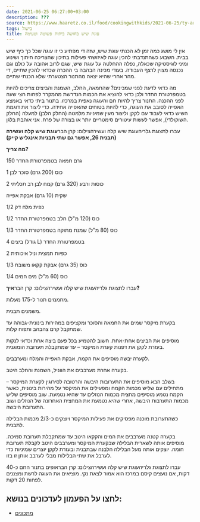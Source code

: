```yaml
---
date: 2021-06-25 06:27:00+03:00
description: ???
source: https://www.haaretz.co.il/food/cookingwithkids/2021-06-25/ty-article/0000017f-f8fc-d460-afff-fbfe0d060000
tags: בישול
title: עוגת שיש בחושה ביתית פשוטה וטעימה
---
```


אין לי מושג כמה זמן לא הכנתי עוגת שיש, שזה די מפתיע כי זו עוגה שכל כך כיף שיש בבית. השבוע כשהתנדבתי להכין עוגה לאיזושהי פעילות בתיכון שהצריכה חיתוך ושינוע ומיני לוגיסטיקה שכאלה, נפלה ההחלטה על עוגת שיש, שגם לרוב אהובה על כולם וגם נכנסה מצוין לרצף העבודה. בעודי מכינה הבהבה בי ההכרה שכדאי להכין שתיים, די מהר אחרי שהיא יצאה מהתנור הצטערתי שלא הכנתי שתיים.

מה כדאי לדעת לפני שמכינים? שהחמאה, החלב, השמנת והביצים צריכים להיות בטמפרטורת החדר ולכן כדאי להוציא את הכמות הנדרשת מהמקרר לפחות חצי שעה לפני ההכנה. התנור צריך להיות חם והעוגה נאפית במרכזו. בתנור ביתי כדאי באמצע האפייה לסובב את העוגה, כדי להיות בטוחים שהאפייה אחידה. כדי ליצור את דוגמת השיש כדאי לעבוד עם לקקן וליצור מעין שמיניות מלמטה (החלק הלבן) למעלה (החלק השוקולדי), אפשר לעשות עיטורים סימטריים יותר או בצורה של פרח. אני אוהבת בלגן.

 עברו לתצוגת גלריהעוגת שיש קלה ועשירהצילום: קרן הבר**עוגת שיש קלה ועשירה (תבנית 26, אפשר גם שתי תבניות אינגליש קייק)**

**מה צריך?**

150 גרם חמאה בטמפרטורת החדר

1 כוס (200 גרם) סוכר לבן

2 כוסות ורבע (320 גרם) קמח לבן רב תכליתי

שקית (10 גרם) אבקת אפייה

1/2 כפית מלח דק

1/2 כוס (120 מ"ל) חלב בטמפרטורת החדר

1/3 כוס (80 מ"ל) שמנת מתוקה בטמפרטורת החדר

4 ביצים (גודל L) בטמפרטורת החדר

2 כפיות תמצית וניל איכותית

1/3 כוס (35 גרם) אבקת קקאו משובח

1/4 כוס (60 מ"ל) מים חמים

 עברו לתצוגת גלריהעוגת שיש קלה ועשירהצילום: קרן הבר**איך?**

מחממים תנור ל-175 מעלות.

משמנים תבנית.

בקערת מיקסר שמים את החמאה והסוכר ומקציפים במהירות בינונית-גבוהה עד שמתקבל קרם צהבהב ותפוח קלות.

מוסיפים את הביצים אחת-אחת. חשוב להטמיע בכל פעם ביצה אחת וכדאי לנקות בעזרת לקקן את דפנות קערת המיקסר – עד שמתקבלת תערובת הומוגנית.

לקערה יבשה מוסיפים את הקמח, אבקת האפייה והמלח ומערבבים.

בקערה אחרת מערבבים את הווניל, השמנת והחלב היטב.

בשלב הבא מוסיפים את התערובות היבשה והרטובה לסירוגין לקערת המיקסר – מתחילים עם שליש מכמות הקמח ומפעילים את המיקסר על מהירות בינונית, כאשר הקמח נטמע מוסיפים מחצית מכמות הנוזלים עד שהיא נטמעת. שוב מוסיפים שליש מכמות התערבות היבשה, אחרי שהיא נטמעת את המחצית האחרונה של הנוזלים ושוב התערובת היבשה.

כשהתערובת מוכנה מפסיקים את פעילות המיקסר ויוצקים כ-2/3 מכמות הבלילה לתבנית.

בקערה קטנה מערבבים את המים והקקאו היטב עד שמתקבלת תערובת סמיכה. מוסיפים אותה לשארית הבלילה שבקערת המיקסר ומערבבים היטב לקבלת תערובת חומה. יוצקים אותה מעל הבלילה הלבנה שבתבנית ובעזרת לקקן יוצרים שמיניות כדי לערבל את שתי הבלילות מבלי לערבב אותן זו בזו.

 עברו לתצוגת גלריהעוגת שיש קלה ועשירהצילום: קרן הבראופים בתנור החם כ-40 דקות, אם נועצים קיסם במרכז הוא אמור לצאת נקי. מוציאים את העוגה לרשת ומצננים לפחות 20 דקות.

לחצו על הפעמון לעדכונים בנושא:
------------------------------

* [מתכונים](/ty-tag/recipes-0000017f-da28-dea8-a77f-de6a4ba50000)